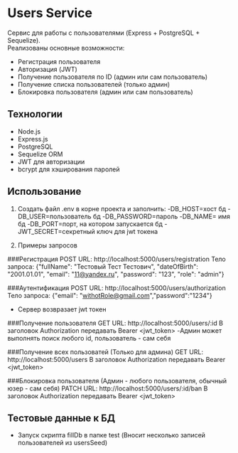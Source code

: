 # Users Service

Сервис для работы с пользователями (Express + PostgreSQL + Sequelize).  
Реализованы основные возможности:

- Регистрация пользователя
- Авторизация (JWT)
- Получение пользователя по ID (админ или сам пользователь)
- Получение списка пользователей (только админ)
- Блокировка пользователя (админ или сам пользователь)

## Технологии
- Node.js
- Express.js
- PostgreSQL
- Sequelize ORM
- JWT для авторизации
- bcrypt для хэширования паролей

## Использование

1. Создать файл .env в корне проекта и заполнить:
-DB_HOST=хост бд
-DB_USER=пользователь бд
-DB_PASSWORD=пароль
-DB_NAME= имя бд
-DB_PORT=порт, на котором запускается бд
-JWT_SECRET=секретный ключ для jwt токена

2. Примеры запросов

###Регистрация
POST
URL: http://localhost:5000/users/registration
Тело запроса: {"fullName": "Тестовый Тест Тестович", "dateOfBirth": "2001.01.01", "email": "11@yandex.ru", "password": "123", "role": "admin"}

###Аутентификация 
POST
URL: http://localhost:5000/users/authorization
Тело запроса: {"email": "withotRole@gmail.com","password":"1234"}
- Сервер возвразает jwt токен

###Получение пользователя
GET
URL: http://localhost:5000/users/:id
В заголовок  Authorization передавать Bearer <jwt_token>
-Админ может выполнять поиск любого id, пользователь - сам себя

###Получение всех пользоватей (Только для админа)
GET
URL: http://localhost:5000/users
В заголовок  Authorization передавать Bearer <jwt_token>

###Блокировка пользователя (Админ - любого пользователя, обычный юзер - сам себя)
PATCH
URL: http://localhost:5000/users/:id/ban
В заголовок  Authorization передавать Bearer <jwt_token>

## Тестовые данные к БД

- Запуск скрипта fillDb в папке test (Вносит несколько записей пользователей из usersSeed)
